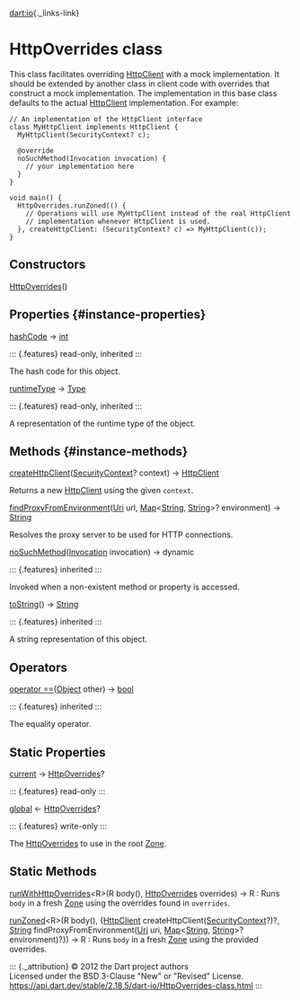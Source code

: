 [dart:io](../dart-io/dart-io-library){._links-link}

HttpOverrides class
===================

This class facilitates overriding [HttpClient](httpclient-class) with a
mock implementation. It should be extended by another class in client
code with overrides that construct a mock implementation. The
implementation in this base class defaults to the actual
[HttpClient](httpclient-class) implementation. For example:

``` {.language-dart data-language="dart"}
// An implementation of the HttpClient interface
class MyHttpClient implements HttpClient {
  MyHttpClient(SecurityContext? c);

  @override
  noSuchMethod(Invocation invocation) {
    // your implementation here
  }
}

void main() {
  HttpOverrides.runZoned(() {
    // Operations will use MyHttpClient instead of the real HttpClient
    // implementation whenever HttpClient is used.
  }, createHttpClient: (SecurityContext? c) => MyHttpClient(c));
}
```

Constructors
------------

[HttpOverrides](httpoverrides/httpoverrides)()

Properties {#instance-properties}
----------

[hashCode](../dart-core/object/hashcode) → [int](../dart-core/int-class)

::: {.features}
read-only, inherited
:::

The hash code for this object.

[runtimeType](../dart-core/object/runtimetype) →
[Type](../dart-core/type-class)

::: {.features}
read-only, inherited
:::

A representation of the runtime type of the object.

Methods {#instance-methods}
-------

[createHttpClient](httpoverrides/createhttpclient)([SecurityContext](securitycontext-class)?
context) → [HttpClient](httpclient-class)

Returns a new [HttpClient](httpclient-class) using the given `context`.

[findProxyFromEnvironment](httpoverrides/findproxyfromenvironment)([Uri](../dart-core/uri-class)
url, [Map](../dart-core/map-class)\<[String](../dart-core/string-class),
[String](../dart-core/string-class)\>? environment) →
[String](../dart-core/string-class)

Resolves the proxy server to be used for HTTP connections.

[noSuchMethod](../dart-core/object/nosuchmethod)([Invocation](../dart-core/invocation-class)
invocation) → dynamic

::: {.features}
inherited
:::

Invoked when a non-existent method or property is accessed.

[toString](../dart-core/object/tostring)() →
[String](../dart-core/string-class)

::: {.features}
inherited
:::

A string representation of this object.

Operators
---------

[operator
==](../dart-core/object/operator_equals)([Object](../dart-core/object-class)
other) → [bool](../dart-core/bool-class)

::: {.features}
inherited
:::

The equality operator.

Static Properties
-----------------

[current](httpoverrides/current) → [HttpOverrides](httpoverrides-class)?

::: {.features}
read-only
:::

[global](httpoverrides/global) ← [HttpOverrides](httpoverrides-class)?

::: {.features}
write-only
:::

The [HttpOverrides](httpoverrides-class) to use in the root
[Zone](../dart-async/zone-class).

Static Methods
--------------

[runWithHttpOverrides](httpoverrides/runwithhttpoverrides)\<R\>(R body(), [HttpOverrides](httpoverrides-class) overrides) → R
:   Runs `body` in a fresh [Zone](../dart-async/zone-class) using the
    overrides found in `overrides`.

[runZoned](httpoverrides/runzoned)\<R\>(R body(), {[HttpClient](httpclient-class) createHttpClient([SecurityContext](securitycontext-class)?)?, [String](../dart-core/string-class) findProxyFromEnvironment([Uri](../dart-core/uri-class) uri, [Map](../dart-core/map-class)\<[String](../dart-core/string-class), [String](../dart-core/string-class)\>? environment)?}) → R
:   Runs `body` in a fresh [Zone](../dart-async/zone-class) using the
    provided overrides.

::: {._attribution}
© 2012 the Dart project authors\
Licensed under the BSD 3-Clause \"New\" or \"Revised\" License.\
<https://api.dart.dev/stable/2.18.5/dart-io/HttpOverrides-class.html>
:::

